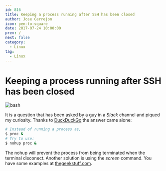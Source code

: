 ```yaml
---
id: 816
title: Keeping a process running after SSH has been closed
author: Jose Cerrejon
icon: pen-to-square
date: 2017-07-24 10:00:00
prev: /
next: false
category:
  - Linux
tag:
  - Linux
---
```


# Keeping a process running after SSH has been closed

![bash](/images/2017/07/bash.png)

It is a question that has been asked by a guy in a *Slack* channel and piqued my curiosity. Thanks to [DuckDuckGo](https://duckduckgo.com/) the answer came alone:

```bash
# Instead of running a process as,
$ proc &
# Try to use:
$ nohup proc &
```

The nohup will prevent the process from being terminated when the terminal disconect. Another solution is using the *screen* command. You have some examples at [thegeekstuff.com](http://www.thegeekstuff.com/2010/07/screen-command-examples).